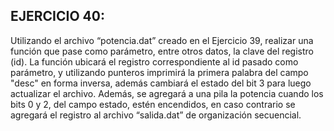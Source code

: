 ## EJERCICIO 40:
Utilizando el archivo “potencia.dat” creado en el Ejercicio 39, realizar una función que pase como parámetro, entre otros datos, la clave del registro (id).
La función ubicará el registro correspondiente al id pasado como parámetro, y utilizando punteros imprimirá la primera palabra del campo "desc" en forma inversa, además cambiará el estado del bit 3 para luego actualizar el archivo. Además, se agregará a una pila la potencia cuando los bits 0 y 2, del campo estado, estén encendidos, en caso contrario se agregará el registro al archivo “salida.dat” de organización secuencial.